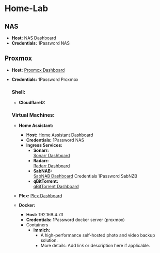 # Home-Lab

## NAS
- **Host:** [NAS Dashboard](http://192.168.4.39:5000/#/signin)  
- **Credentials:** 1Password NAS  

## Proxmox
- **Host:** [Proxmox Dashboard](https://192.168.4.49:8006/#v1:0:18:4:::::::)  
- **Credentials:** 1Password Proxmox

  ### Shell:
    - **CloudflareD:**

  ### Virtual Machines:
  - **Home Assistant:**
    - **Host:** [Home Assistant Dashboard](http://192.168.4.50:8123/)  
    - **Credentials:** 1Password NAS  
    - **Ingress Services:**
      - **Sonarr:**  
        [Sonarr Dashboard](http://192.168.4.50:8123/db21ed7f_sonarr_nas/ingress)  
      - **Radarr:**  
        [Radarr Dashboard](http://192.168.4.50:8123/db21ed7f_radarr_nas/ingress)
      - **SabNAB:**  
        [SabNAB Dashboard](http://192.168.4.50:8089/)
        Credentials 1Password SabNZB
      - **qBitTorrent:**  
        [qBitTorrent Dashboard](http://192.168.4.50:8082/#//)

  - **Plex:**
    [Plex Dashboard](http://192.168.4.61:32400/web/index.html#!/)

  - **Docker:**
    - **Host:** 192.168.4.73
    - **Credentials:** 1Password docker server (proxmox)
    - Containers
      - **Immich:**  
        - A high-performance self-hosted photo and video backup solution.  
        - More details: Add link or description here if applicable.




